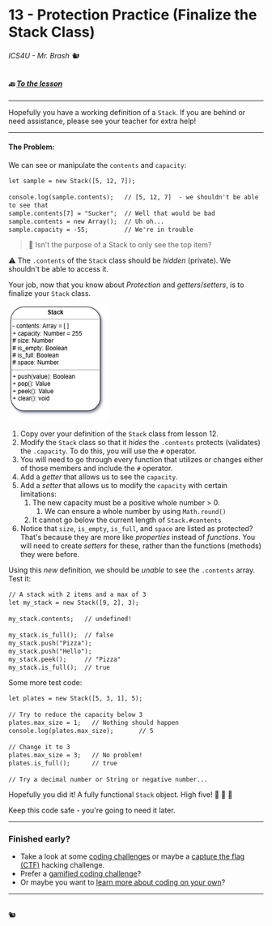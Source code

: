 # 13 - Protection Practice (Finalize the Stack Class)

###### ICS4U - Mr. Brash 🐿️

##### 🔙 [To the lesson](README.md)

---

Hopefully you have a working definition of a `Stack`. If you are behind or need assistance, please see your teacher for extra help!

---

#### The Problem:

We can see or manipulate the `contents` and `capacity`:

```JS
let sample = new Stack([5, 12, 7]);

console.log(sample.contents);   // [5, 12, 7]  - we shouldn't be able to see that
sample.contents[7] = "Sucker";  // Well that would be bad
sample.contents = new Array();  // Uh oh...
sample.capacity = -55;          // We're in trouble
```

> 🤔 Isn't the purpose of a Stack to only see the top item? 

⚠ The `.contents` of the `Stack` class should be _hidden_ (private). We shouldn't be able to access it.

Your job, now that you know about _Protection_ and _getters_/_setters_, is to finalize your `Stack` class.

![Protected Stack Class](./assets/ProtectedStack.png)

1. Copy over your definition of the `Stack` class from lesson 12.
2. Modify the `Stack` class so that it _hides_ the `.contents` protects (validates) the `.capacity`. To do this, you will use the `#` operator.
3. You will need to go through every function that utilizes or changes either of those members and include the `#` operator.
4. Add a _getter_ that allows us to see the `capacity`.
5. Add a _setter_ that allows us to modify the `capacity` with certain limitations:
    1. The new capacity must be a positive whole number > 0.
        1. We can ensure a whole number by using `Math.round()`
    2. It cannot go below the current length of `Stack.#contents`
6. Notice that `size`, `is_empty`, `is_full`, and `space` are listed as protected? That's because they are more like _properties_ instead of _functions_. You will need to create _setters_ for these, rather than the functions (methods) they were before.

Using this _new_ definition, we should be _unable_ to see the `.contents` array. Test it:

```JS
// A stack with 2 items and a max of 3
let my_stack = new Stack([9, 2], 3);  

my_stack.contents;   // undefined!

my_stack.is_full();  // false
my_stack.push("Pizza");
my_stack.push("Hello");
my_stack.peek();     // "Pizza"
my_stack.is_full();  // true
```

Some more test code:
```JS
let plates = new Stack([5, 3, 1], 5);

// Try to reduce the capacity below 3
plates.max_size = 1;   // Nothing should happen
console.log(plates.max_size);       // 5

// Change it to 3
plates.max_size = 3;   // No problem!
plates.is_full();      // true

// Try a decimal number or String or negative number...
```

Hopefully you did it! A fully functional `Stack` object. High five!   👋 🙌 👋
  
Keep this code safe - you're going to need it later.

---

### Finished early?

  - Take a look at some [coding challenges](https://edabit.com/challenges) or maybe a [capture the flag (CTF)](https://cryptohack.org/) hacking challenge.
  - Prefer a [gamified coding challenge](https://www.codingame.com/start/)?
  - Or maybe you want to [learn more about coding on your own](https://exercism.org/)?

---

<br>
🐿️
